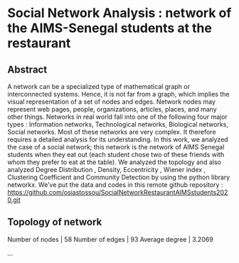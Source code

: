 # Social Network Analysis : network of the AIMS-Senegal students at the restaurant

## Abstract 

A network can be a specialized type of mathematical graph or interconnected systems. Hence, it is not
far from a graph, which implies the visual representation of a set of nodes and edges. Network nodes
may represent web pages, people, organizations, articles, places, and many other things. Networks in
real world fall into one of the following four major types : Information networks, Technological networks,
Biological networks, Social networks.
Most of these networks are very complex. It therefore requires a detailed analysis for its understanding.
In this work, we analyzed the case of a social network; this network is the network of AIMS Senegal
students when they eat out (each student chose two of these friends with whom they prefer to eat at
the table). We analyzed the topology and also analyzed Degree Distribution , Density, Eccentricity ,
Wiener index , Clustering Coefficient and Community Detection by using the python library networkx.
We’ve put the data and codes in this remote github repository : https://github.com/osiastossou/SocialNetworkRestaurantAIMSstudents2020.git


## Topology of network

Number of nodes | 58
Number of edges | 93
Average degree  | 3.2069


...
